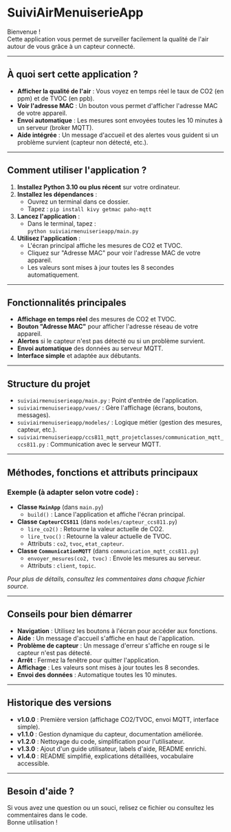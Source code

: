 # SuiviAirMenuiserieApp

Bienvenue !  
Cette application vous permet de surveiller facilement la qualité de l'air autour de vous grâce à un capteur connecté.

---

## À quoi sert cette application ?

- **Afficher la qualité de l'air** : Vous voyez en temps réel le taux de CO2 (en ppm) et de TVOC (en ppb).
- **Voir l'adresse MAC** : Un bouton vous permet d'afficher l'adresse MAC de votre appareil.
- **Envoi automatique** : Les mesures sont envoyées toutes les 10 minutes à un serveur (broker MQTT).
- **Aide intégrée** : Un message d'accueil et des alertes vous guident si un problème survient (capteur non détecté, etc.).

---

## Comment utiliser l'application ?

1. **Installez Python 3.10 ou plus récent** sur votre ordinateur.
2. **Installez les dépendances** :
   - Ouvrez un terminal dans ce dossier.
   - Tapez : `pip install kivy getmac paho-mqtt`
3. **Lancez l'application** :
   - Dans le terminal, tapez :  
     `python suiviairmenuiserieapp/main.py`
4. **Utilisez l'application** :
   - L'écran principal affiche les mesures de CO2 et TVOC.
   - Cliquez sur "Adresse MAC" pour voir l'adresse MAC de votre appareil.
   - Les valeurs sont mises à jour toutes les 8 secondes automatiquement.

---

## Fonctionnalités principales

- **Affichage en temps réel** des mesures de CO2 et TVOC.
- **Bouton "Adresse MAC"** pour afficher l'adresse réseau de votre appareil.
- **Alertes** si le capteur n'est pas détecté ou si un problème survient.
- **Envoi automatique** des données au serveur MQTT.
- **Interface simple** et adaptée aux débutants.

---

## Structure du projet

- `suiviairmenuiserieapp/main.py` : Point d'entrée de l'application.
- `suiviairmenuiserieapp/vues/` : Gère l'affichage (écrans, boutons, messages).
- `suiviairmenuiserieapp/modeles/` : Logique métier (gestion des mesures, capteur, etc.).
- `suiviairmenuiserieapp/ccs811_mqtt_projetclasses/communication_mqtt_ccs811.py` : Communication avec le serveur MQTT.

---

## Méthodes, fonctions et attributs principaux

### Exemple (à adapter selon votre code) :

- **Classe `MainApp`** (dans `main.py`)
  - `build()` : Lance l'application et affiche l'écran principal.
- **Classe `CapteurCCS811`** (dans `modeles/capteur_ccs811.py`)
  - `lire_co2()` : Retourne la valeur actuelle de CO2.
  - `lire_tvoc()` : Retourne la valeur actuelle de TVOC.
  - Attributs : `co2`, `tvoc`, `etat_capteur`.
- **Classe `CommunicationMQTT`** (dans `communication_mqtt_ccs811.py`)
  - `envoyer_mesures(co2, tvoc)` : Envoie les mesures au serveur.
  - Attributs : `client`, `topic`.

*Pour plus de détails, consultez les commentaires dans chaque fichier source.*

---

## Conseils pour bien démarrer

- **Navigation** : Utilisez les boutons à l'écran pour accéder aux fonctions.
- **Aide** : Un message d'accueil s'affiche en haut de l'application.
- **Problème de capteur** : Un message d'erreur s'affiche en rouge si le capteur n'est pas détecté.
- **Arrêt** : Fermez la fenêtre pour quitter l'application.
- **Affichage** : Les valeurs sont mises à jour toutes les 8 secondes.
- **Envoi des données** : Automatique toutes les 10 minutes.

---

## Historique des versions

- **v1.0.0** : Première version (affichage CO2/TVOC, envoi MQTT, interface simple).
- **v1.1.0** : Gestion dynamique du capteur, documentation améliorée.
- **v1.2.0** : Nettoyage du code, simplification pour l'utilisateur.
- **v1.3.0** : Ajout d'un guide utilisateur, labels d'aide, README enrichi.
- **v1.4.0** : README simplifié, explications détaillées, vocabulaire accessible.

---

## Besoin d'aide ?

Si vous avez une question ou un souci, relisez ce fichier ou consultez les commentaires dans le code.  
Bonne utilisation !
